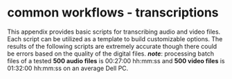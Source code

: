 # common workflows - transcriptions

This appendix provides basic scripts for transcribing audio and video files. 
Each script can be utilized as a template to build customizable options. 
The results of the following scripts are extremely accurate though there could be errors based on the quality of the digital files. 
***note***: processing batch files of a tested **500 audio files** is 00:27:00 hh:mm:ss and **500 video files** is 01:32:00 hh:mm:ss on an average Dell PC. 
